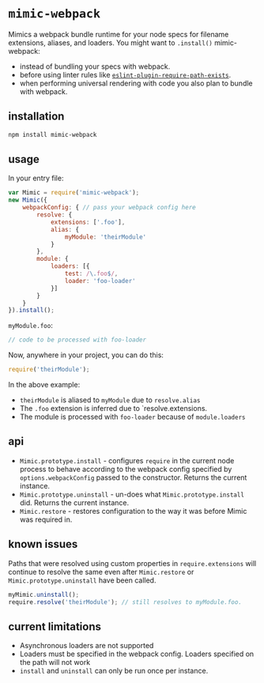 # `mimic-webpack`
Mimics a webpack bundle runtime for your node specs for filename extensions, aliases, and loaders. You might want to `.install()` mimic-webpack:
* instead of bundling your specs with webpack.
* before using linter rules like [`eslint-plugin-require-path-exists`](https://www.npmjs.com/package/eslint-plugin-require-path-exists).
* when performing universal rendering with code you also plan to bundle with webpack.

## installation
```bash
npm install mimic-webpack
```

## usage

In your entry file:
```js
var Mimic = require('mimic-webpack');
new Mimic({
    webpackConfig: { // pass your webpack config here
        resolve: {
            extensions: ['.foo'],
            alias: {
                myModule: 'theirModule'
            }
        },
        module: {
            loaders: [{
                test: /\.foo$/,
                loader: 'foo-loader'
            }]
        }
    }
}).install();
```

`myModule.foo`:
```js
// code to be processed with foo-loader
```

Now, anywhere in your project, you can do this:
```js
require('theirModule');
```

In the above example:
* `theirModule` is aliased to `myModule` due to `resolve.alias`
* The `.foo` extension is inferred due to `resolve.extensions.
* The module is processed with `foo-loader` because of `module.loaders`

## api
* `Mimic.prototype.install` - configures `require` in the current node process to behave according to the webpack config specified by `options.webpackConfig` passed to the constructor. Returns the current instance.
* `Mimic.prototype.uninstall` - un-does what `Mimic.prototype.install` did. Returns the current instance.
* `Mimic.restore` - restores configuration to the way it was before Mimic was required in.

## known issues
Paths that were resolved using custom properties in `require.extensions` will continue to resolve the same even after `Mimic.restore` or `Mimic.prototype.uninstall` have been called.

```js
myMimic.uninstall();
require.resolve('theirModule'); // still resolves to myModule.foo.
```

## current limitations
* Asynchronous loaders are not supported
* Loaders must be specified in the webpack config. Loaders specified on the path will not work
* `install` and `uninstall` can only be run once per instance.
